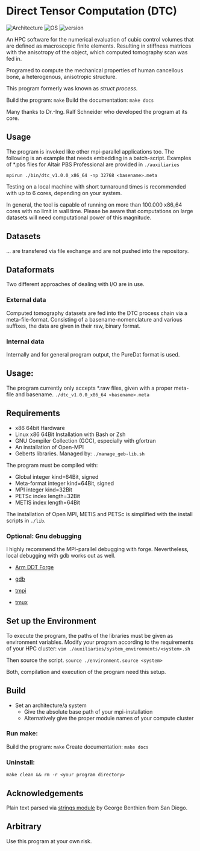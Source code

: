 # Direct Tensor Computation (DTC)
![Architecture](https://img.shields.io/badge/Architecture-x86-green)
![OS](https://img.shields.io/badge/Linux-64Bit-green)
![version](https://img.shields.io/badge/version-1.0.0-green)

An HPC software for the numerical evaluation of cubic control volumes that are defined as macroscopic finite elements. Resulting in stiffness matrices with the anisotropy of the object, which computed tomography scan was fed in.

Programed to compute the mechanical properties of human cancellous bone, a heterogenous, anisotropic structure.

This program formerly was known as *struct process*.

Build the program:    ```make```
Build the documentation: ```make docs```

Many thanks to Dr.-Ing. Ralf Schneider who developed the program at its core.
## Usage
The program is invoked like other mpi-parallel applications too. The following is an example that needs embedding in a batch-script. Examples of \*.pbs files for Altair PBS Professional are provided in ```./auxiliaries```

```
mpirun ./bin/dtc_v1.0.0_x86_64 -np 32768 <basename>.meta
```
Testing on a local machine with short turnaround times is recommended with up to 6 cores, depending on your system. 

In general, the tool is capable of running on more than 100.000 x86_64 cores with no limit in wall time. Please be aware that computations on large datasets will need computational power of this magnitude.

## Datasets
... are transfered via file exchange and are not pushed into the repository. 

## Dataformats
Two different approaches of dealing with I/O are in use.
### External data
Computed tomography datasets are fed into the DTC process chain via a meta-file-format. Consisting of a basename-nomenclature and various suffixes, the data are given in their raw, binary format.
### Internal data
Internally and for general program output, the PureDat format is used. 

## Usage:
The program currently only accepts \*.raw files, given with a proper meta-file and basename.
```./dtc_v1.0.0_x86_64 <basename>.meta```

## Requirements
* x86 64bit Hardware
* Linux x86 64Bit Installation with Bash or Zsh
* GNU Compiler Collection (GCC), especially with gfortran
* An installation of Open-MPI
* Geberts libraries. Managed by: ```./manage_geb-lib.sh```

The program must be compiled with:
* Global integer kind=64Bit, signed
* Meta-format integer kind=64Bit, signed
* MPI integer kind=32Bit
* PETSc index length=32Bit
* METIS index length=64Bit

The installation of Open MPI, METIS and PETSc is simplified with the install scripts in ```./lib```.

### Optional: Gnu debugging
I highly recommend the MPI-parallel debugging with forge. Nevertheless, local debugging with gdb works out as well.

* [Arm DDT Forge](https://www.arm.com/products/development-tools/server-and-hpc/forge/ddt)

* [gdb](https://www.gnu.org/software/gdb/)
* [tmpi](https://github.com/Azrael3000/tmpi)
* [tmux](https://github.com/tmux/tmux/wiki)

## Set up the Environment

To execute the program, the paths of the libraries must be given as environment variables.
Modify your program according to the requirements of your HPC cluster:
```vim ./auxiliaries/system_environments/<system>.sh```

Then source the script.
```source ./environment.source <system>``` 

Both, compilation and execution of the program need this setup. 

## Build
* Set an architecture/a system
  * Give the absolute base path of your mpi-installation
  * Alternatively give the proper module names of your compute cluster

### Run make:
Build the program:    ```make```
Create documentation: ```make docs```

### Uninstall:
```make clean && rm -r <your program directory>```
## Acknowledgements 
Plain text parsed via [strings module](https://gbenthien.net/strings/index.html) by George Benthien from San Diego.
## Arbitrary
Use this program at your own risk.